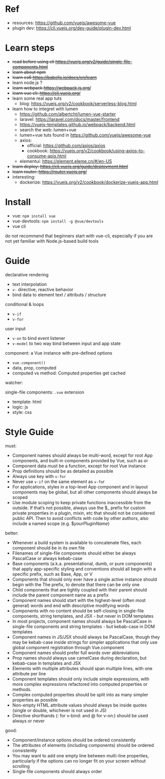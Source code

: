 # Ref
- resources: <https://github.com/vuejs/awesome-vue>
- plugin dev: <https://cli.vuejs.org/dev-guide/plugin-dev.html>

# Learn steps
- ~~read before using cli <https://vuejs.org/v2/guide/single-file-components.html>~~
- ~~learn about npm~~
- ~~learn es6 <https://babeljs.io/docs/en/learn>~~
- learn node.js ?
- ~~learn webpack <https://webpack.js.org/>~~
- ~~learn vue cli: <https://cli.vuejs.org/>~~
- learn some real app tuts
    + blog: <https://vuejs.org/v2/cookbook/serverless-blog.html>
- learn how to integret with lumen
    + <https://github.com/albertcht/lumen-vue-starter>
    + laravel: <https://laravel.com/docs/master/frontend>
    + <https://vuejs-templates.github.io/webpack/backend.html>
    + search the web: lumen+vue
    + lumen+vue tuts found in <https://github.com/vuejs/awesome-vue>
    + axios:
        * official: <https://github.com/axios/axios>
        * cookbook: <https://vuejs.org/v2/cookbook/using-axios-to-consume-apis.html>
    + elementui: <https://element.eleme.cn/#/en-US>
- ~~learn deploy: <https://cli.vuejs.org/guide/deployment.html>~~
- ~~learn router: <https://router.vuejs.org/>~~
- interesting:
    + dockerize: <https://vuejs.org/v2/cookbook/dockerize-vuejs-app.html>

# Install
- vue: `npm install vue`
- vue-devtools: `npm install -g @vue/devtools`
- vue cli

do not recommend that beginners start with vue-cli, especially if you are not yet familiar with Node.js-based build tools

# Guide

declarative rendering
- text interpolation
- `v-` directive, reactive behavior
- bind data to element text / attributs / structure

conditional & loops
- `v-if`
- `v-for`

user input
- `v-on` to bind event listener
- `v-model` to two way bind between input and app state

component: a Vue instance with pre-defined options
- `vue.component()`
- data, prop, computed
- computed vs method: Computed properties get cached

watcher:

single-file components: `.vue` extension
- template: html
- logic: js
- style: css

# Style Guide
must:

- Component names should always be multi-word, except for root App components, and built-in components provided by Vue, such as <transition> or <component>
- Component data must be a function, except for root Vue instance
- Prop definitions should be as detailed as possible
- Always use key with `v-for`
- Never use `v-if` on the same element as `v-fo`r
- For applications, styles in a top-level App component and in layout components may be global, but all other components should always be scoped
- Use module scoping to keep private functions inaccessible from the outside. If that’s not possible, always use the $_ prefix for custom private properties in a plugin, mixin, etc that should not be considered public API. Then to avoid conflicts with code by other authors, also include a named scope (e.g. $_yourPluginName_)

better:

- Whenever a build system is available to concatenate files, each component should be in its own file
- Filenames of single-file components should either be always PascalCase or always kebab-case
- Base components (a.k.a. presentational, dumb, or pure components) that apply app-specific styling and conventions should all begin with a specific prefix, such as Base, App, or V
- Components that should only ever have a single active instance should begin with the The prefix, to denote that there can be only one
- Child components that are tightly coupled with their parent should include the parent component name as a prefix
- Component names should start with the highest-level (often most general) words and end with descriptive modifying words
- Components with no content should be self-closing in single-file components, string templates, and JSX - but never in DOM templates
- In most projects, component names should always be PascalCase in single-file components and string templates - but kebab-case in DOM templates
- Component names in JS/JSX should always be PascalCase, though they may be kebab-case inside strings for simpler applications that only use global component registration through Vue.component
- Component names should prefer full words over abbreviations
- Prop names should always use camelCase during declaration, but kebab-case in templates and JSX
- Elements with multiple attributes should span multiple lines, with one attribute per line
- Component templates should only include simple expressions, with more complex expressions refactored into computed properties or methods.
- Complex computed properties should be split into as many simpler properties as possible
- Non-empty HTML attribute values should always be inside quotes (single or double, whichever is not used in JS)
- Directive shorthands (: for v-bind: and @ for v-on:) should be used always or never

good:

- Component/instance options should be ordered consistently
- The attributes of elements (including components) should be ordered consistently
- You may want to add one empty line between multi-line properties, particularly if the options can no longer fit on your screen without scrolling
- Single-file components should always order <script>, <template>, and <style> tags consistently, with <style> last, because at least one of the other two is always necessary

# Best practice
- NEVER manipulate the DOM
- A property should NEVER be modified from inside a component

# `Vue` instance

Vue application consists of a root Vue instance created with new Vue, optionally organized into a tree of nested, reusable components

all Vue components are also Vue instances, and so accept the same options object (except for a few root-specific options), exception the use of `Object.freeze()`

properties in data are only reactive if they existed when the instance was created

properties
- data

lifecycle hooks
- beforeCreate, created
- beforeMount, mounted
- beforeUpdate, updated
- beforeDestroy, destroyed

**Don’t use arrow functions on an options property or callback**

# Template Syntax

Under the hood, Vue compiles the templates into Virtual DOM render functions. you can also directly write render functions instead of templates